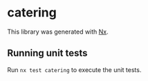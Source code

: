 # catering

This library was generated with [Nx](https://nx.dev).

## Running unit tests

Run `nx test catering` to execute the unit tests.
